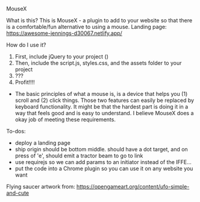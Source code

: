 MouseX

What is this?
  This is MouseX - a plugin to add to your website so that there is a comfortable/fun alternative to using a mouse.
  Landing page: https://awesome-jennings-d30067.netlify.app/

How do I use it?
  1. First, include jQuery to your project ()
  2. Then, include the script.js, styles.css, and the assets folder to your project
  3. ???
  4. Profit!!!!


- The basic principles of what a mouse is, is a device that helps you (1) scroll and (2) click things. Those two features can easily be replaced by keyboard functionality. It might be that the hardest part is doing it in a way that feels good and is easy to understand. I believe MouseX does a okay job of meeting these requirements.



To-dos:
- deploy a landing page
- ship origin should be bottom middle. should have a dot target, and on press of 'e', 
  should emit a tractor beam to go to link
- use requirejs so we can add params to an initiator instead of the IFFE...
- put the code into a Chrome plugin so you can use it on any website you want


Flying saucer artwork from:
https://opengameart.org/content/ufo-simple-and-cute